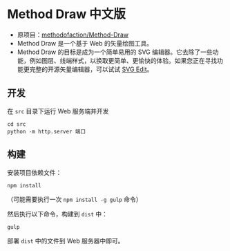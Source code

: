 # Method Draw 中文版

- 原项目：[methodofaction/Method-Draw](https://github.com/methodofaction/Method-Draw)
- Method Draw 是一个基于 Web 的矢量绘图工具。
- Method Draw 的目标是成为一个简单易用的 SVG 编辑器。它去除了一些功能，例如图层、线端样式，以换取更简单、更愉快的体验。如果您正在寻找功能更完整的开源矢量编辑器，可以试试 [SVG Edit](https://github.com/SVG-Edit/svgedit)。

## 开发

在 `src` 目录下运行 Web 服务端并开发

```
cd src
python -m http.server 端口
```

## 构建

安装项目依赖文件：

`npm install`

（可能需要执行一次 `npm install -g gulp` 命令）

然后执行以下命令，构建到 `dist` 中：

`gulp`

部署 `dist` 中的文件到 Web 服务器中即可。
